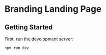 # Branding Landing Page

## Getting Started

First, run the development server:

```bash
npm run dev
